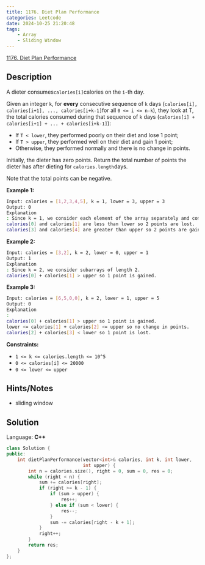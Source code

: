 ```yaml
---
title: 1176. Diet Plan Performance
categories: Leetcode
date: 2024-10-25 21:20:48
tags:
    - Array
    - Sliding Window
---
```


[1176. Diet Plan Performance](https://leetcode.com/problems/diet-plan-performance/description/)

## Description

A dieter consumes`calories[i]`calories on the `i`-th day.

Given an integer `k`, for **every**  consecutive sequence of `k` days (`calories[i], calories[i+1], ..., calories[i+k-1]`for all `0 <= i <= n-k`), they look at T, the total calories consumed during that sequence of `k` days (`calories[i] + calories[i+1] + ... + calories[i+k-1]`):

- If `T < lower`, they performed poorly on their diet and lose 1 point;
- If `T > upper`, they performed well on their diet and gain 1 point;
- Otherwise, they performed normally and there is no change in points.

Initially, the dieter has zero points. Return the total number of points the dieter has after dieting for `calories.length`days.

Note that the total points can be negative.

**Example 1:**

```bash
Input: calories = [1,2,3,4,5], k = 1, lower = 3, upper = 3
Output: 0
Explanation
: Since k = 1, we consider each element of the array separately and compare it to lower and upper.
calories[0] and calories[1] are less than lower so 2 points are lost.
calories[3] and calories[4] are greater than upper so 2 points are gained.
```

**Example 2:**

```bash
Input: calories = [3,2], k = 2, lower = 0, upper = 1
Output: 1
Explanation
: Since k = 2, we consider subarrays of length 2.
calories[0] + calories[1] > upper so 1 point is gained.
```

**Example 3:**

```bash
Input: calories = [6,5,0,0], k = 2, lower = 1, upper = 5
Output: 0
Explanation
:
calories[0] + calories[1] > upper so 1 point is gained.
lower <= calories[1] + calories[2] <= upper so no change in points.
calories[2] + calories[3] < lower so 1 point is lost.
```

**Constraints:**

- `1 <= k <= calories.length <= 10^5`
- `0 <= calories[i] <= 20000`
- `0 <= lower <= upper`

## Hints/Notes

- sliding window

## Solution

Language: **C++**

```C++
class Solution {
public:
    int dietPlanPerformance(vector<int>& calories, int k, int lower,
                            int upper) {
        int n = calories.size(), right = 0, sum = 0, res = 0;
        while (right < n) {
            sum += calories[right];
            if (right >= k - 1) {
                if (sum > upper) {
                    res++;
                } else if (sum < lower) {
                    res--;
                }
                sum -= calories[right - k + 1];
            }
            right++;
        }
        return res;
    }
};
```
